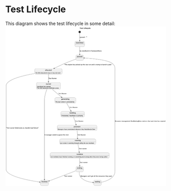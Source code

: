 # Test Lifecycle

This diagram shows the test lifecycle in some detail:
![the test lifecycle diagram](001-test-lifecycle.png)